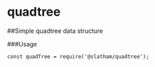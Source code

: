 # quadtree
##Simple quadtree data structure

###Usage
```
const quadTree = require('@slatham/quadtree');

```
